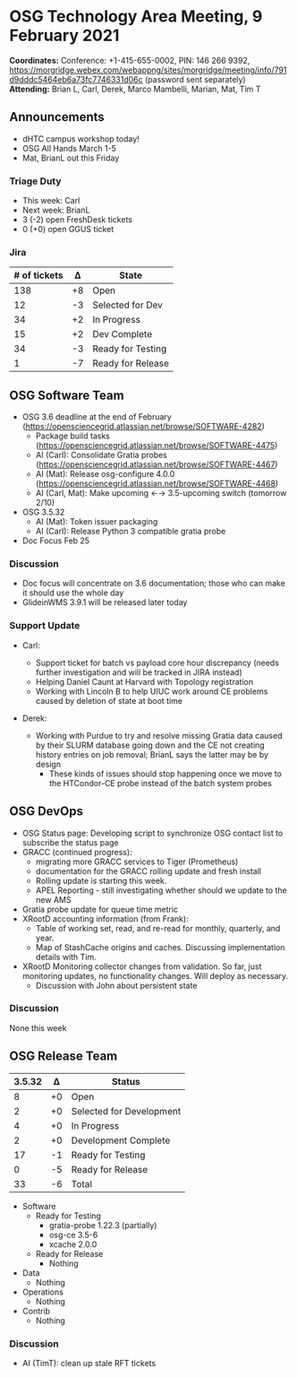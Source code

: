 # OSG Technology Area Meeting,  9 February 2021

**Coordinates:** Conference: +1-415-655-0002, PIN: 146 266 9392, <https://morgridge.webex.com/webappng/sites/morgridge/meeting/info/791d9dddc5464eb6a73fc7746331d06c> (password sent separately)  
**Attending:**  Brian L, Carl, Derek, Marco Mambelli, Marian, Mat, Tim T


## Announcements

-   dHTC campus workshop today!
-   OSG All Hands March 1-5
-   Mat, BrianL out this Friday


### Triage Duty

-   This week: Carl
-   Next week: BrianL
-   3 (-2) open FreshDesk tickets
-   0 (+0) open GGUS ticket


### Jira

| # of tickets | &Delta; | State             |
|------------ |------- |----------------- |
| 138          | +8      | Open              |
| 12           | -3      | Selected for Dev  |
| 34           | +2      | In Progress       |
| 15           | +2      | Dev Complete      |
| 34           | -3      | Ready for Testing |
| 1            | -7      | Ready for Release |


## OSG Software Team

-   OSG 3.6 deadline at the end of February (<https://opensciencegrid.atlassian.net/browse/SOFTWARE-4282>)  
    -   Package build tasks (<https://opensciencegrid.atlassian.net/browse/SOFTWARE-4475>)
    -   AI (Carl): Consolidate Gratia probes (<https://opensciencegrid.atlassian.net/browse/SOFTWARE-4467>)
    -   AI (Mat): Release osg-configure 4.0.0 (<https://opensciencegrid.atlassian.net/browse/SOFTWARE-4468>)
    -   AI (Carl, Mat): Make upcoming ←→ 3.5-upcoming switch (tomorrow 2/10)
-   OSG 3.5.32  
    -   AI (Mat): Token issuer packaging
    -   AI (Carl): Release Python 3 compatible gratia probe
-   Doc Focus Feb 25


### Discussion

- Doc focus will concentrate on 3.6 documentation; those who can make it should use the whole day
- GlideinWMS 3.9.1 will be released later today


### Support Update

- Carl:
    - Support ticket for batch vs payload core hour discrepancy (needs further investigation and will be tracked in JIRA instead)
    - Helping Daniel Caunt at Harvard with Topology registration
    - Working with Lincoln B to help UIUC work around CE problems caused by deletion of state at boot time

- Derek:
    - Working with Purdue to try and resolve missing Gratia data caused by their SLURM database going down and the CE not creating history entries on job removal; BrianL says the latter may be by design
        - These kinds of issues should stop happening once we move to the HTCondor-CE probe instead of the batch system probes

## OSG DevOps

-   OSG Status page: Developing script to synchronize OSG contact list to subscribe the status page
-   GRACC (continued progress):
    -   migrating more GRACC services to Tiger (Prometheus)
    -   documentation for the GRACC rolling update and fresh install
    -   Rolling update is starting this week.
    -   APEL Reporting - still investigating whether should we update to the new AMS
-   Gratia probe update for queue time metric
-   XRootD accounting information (from Frank):
    -   Table of working set, read, and re-read for monthly, quarterly, and year.
    -   Map of StashCache origins and caches.  Discussing implementation details with Tim.
-   XRootD Monitoring collector changes from validation.  So far, just monitoring updates, no functionality changes.  Will deploy as necessary.
    -   Discussion with John about persistent state


### Discussion

None this week  


## OSG Release Team

| 3.5.32 | &Delta; | Status                   |
| ------ | ------- | ------------------------ |
| 8      | +0      | Open                     |
| 2      | +0      | Selected for Development |
| 4      | +0      | In Progress              |
| 2      | +0      | Development Complete     |
| 17     | -1      | Ready for Testing        |
| 0      | -5      | Ready for Release        |
| 33     | -6      | Total                    |

-   Software  
    -   Ready for Testing  
        -   gratia-probe 1.22.3 (partially)
        -   osg-ce 3.5-6
        -   xcache 2.0.0
    -   Ready for Release  
        -   Nothing
-   Data  
    -   Nothing
-   Operations  
    -   Nothing
-   Contrib  
    -   Nothing


### Discussion

-   AI (TimT): clean up stale RFT tickets

